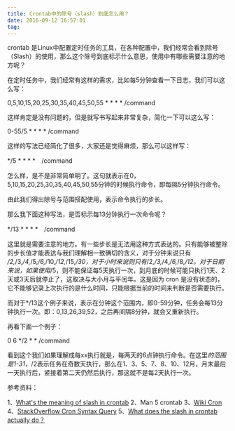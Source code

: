 ```yaml
---
title: Crontab中的除号（slash）到底怎么用？
date: 2016-09-12 16:57:01
tag: 
---
```


crontab 是Linux中配置定时任务的工具，在各种配置中，我们经常会看到除号（Slash）的使用，那么这个除号到底标示什么意思，使用中有哪些需要注意的地方呢？

在定时任务中，我们经常有这样的需求，比如每5分钟查看一下日志，我们可以这么写：

0,5,10,15,20,25,30,35,40,45,50,55 * * * * /command

这样肯定是没有问题的，但是就写书写起来非常复杂，简化一下可以这么写：

0-55/5 * * * * /command

这样的写法已经简化了很多，大家还是觉得麻烦，那么可以这样写：

*/5 * * * *　/command

怎么样，是不是非常简单明了。这句就表示在0，5,10,15,20,25,30,35,40,45,50,55分钟的时候执行命令，即每隔5分钟执行命令。

由此我们得出除号与范围搭配使用，表示命令执行的步长。

那么我下面这种写法，是否标示每13分钟执行一次命令呢？

*/13 * * * *　/command

这里就是需要注意的地方。有一些步长是无法用这种方式表达的。只有能够被整除的步长值才能表达与我们理解相一致确切的含义，对于分钟来说只有 */2,*/3,*/4,*/5,*/6,*/10,*/12,*/15,*/30，对于小时来说则只有*/2,*/3,*/4,*/6,*/8,*/12。对于日期来说，如果使用*/5，则不能保证每5天执行一次，到月底的时候可能只执行1天、2天或3天后就停止了，这取决与大小月与平闰年。这是因为 cron 是没有状态的，它不能够记录上次执行的是什么时间，只能根据当前的时间来判断是否需要执行。


而对于*/13这个例子来说，表示在分钟这个范围内，即0-59分钟，任务会每13分钟执行一次。即：0,13,26,39,52，之后再间隔8分钟，就会又重新执行。

再看下面一个例子：

0 6 */2 * * /command

看到这个我们如果理解成每xx执行就是，每两天的6点钟执行命令。在这里*的范围是1-31，*/2表示任务在奇数天执行，那么在1、3、5、7、8、10、12月，月末最后一天执行后，紧接着第二天仍然后执行，那这就不是每2天执行一次。

参考资料：

1、[What's the meaning of slash in crontab](http://unix.stackexchange.com/questions/32027/whats-the-meaning-of-the-slash-in-crontab)
2、Man 5 crontab
3、[Wiki Cron](https://en.wikipedia.org/wiki/Cron)
4、[StackOverflow Cron Syntax Query](http://stackoverflow.com/questions/6094999/crontab-syntax-query)
5、[What does the slash in crontab actually do？](https://binblog.info/2014/10/17/what-does-the-slash-in-crontab-actually-do/)













